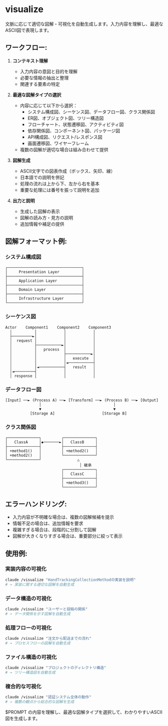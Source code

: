 # visualize

文脈に応じて適切な図解・可視化を自動生成します。入力内容を理解し、最適なASCII図で表現します。

## ワークフロー:

1. **コンテキスト理解**
   - 入力内容の意図と目的を理解
   - 必要な情報の抽出と整理
   - 関連する要素の特定

2. **最適な図解タイプの選択**
   - 内容に応じて以下から選択：
     - システム構成図、シーケンス図、データフロー図、クラス関係図
     - ER図、オブジェクト図、ツリー構造図
     - フローチャート、状態遷移図、アクティビティ図
     - 依存関係図、コンポーネント図、パッケージ図
     - API構成図、リクエスト/レスポンス図
     - 画面遷移図、ワイヤーフレーム
   - 複数の図解が適切な場合は組み合わせて提供

3. **図解生成**
   - ASCII文字での図表作成（ボックス、矢印、線）
   - 日本語での説明を併記
   - 処理の流れは上から下、左から右を基本
   - 重要な処理には番号を振って説明を追加

4. **出力と説明**
   - 生成した図解の表示
   - 図解の読み方・見方の説明
   - 追加情報や補足の提供

## 図解フォーマット例:

### システム構成図
```
┌─────────────────────────────────┐
│     Presentation Layer          │
├─────────────────────────────────┤
│     Application Layer           │
├─────────────────────────────────┤
│     Domain Layer                │
├─────────────────────────────────┤
│     Infrastructure Layer        │
└─────────────────────────────────┘
```

### シーケンス図
```
Actor    Component1    Component2    Component3
  │          │            │            │
  ├─────────►│            │            │
  │  request │            │            │
  │          ├───────────►│            │
  │          │   process  │            │
  │          │            ├───────────►│
  │          │            │   execute  │
  │          │            │◄───────────┤
  │          │◄───────────┤   result   │
  │◄─────────┤            │            │
  │ response │            │            │
```

### データフロー図
```
[Input] ──► (Process A) ──► [Transform] ──► (Process B) ──► [Output]
               │                                │
               ▼                                ▼
           [Storage A]                     [Storage B]
```

### クラス関係図
```
┌──────────────┐         ┌──────────────┐
│   ClassA     │◆───────►│   ClassB     │
├──────────────┤         ├──────────────┤
│ +method1()   │         │ +method2()   │
│ +method2()   │         └──────────────┘
└──────────────┘                △
                                 │ 継承
                         ┌──────────────┐
                         │   ClassC     │
                         ├──────────────┤
                         │ +method3()   │
                         └──────────────┘
```

## エラーハンドリング:
- 入力内容が不明確な場合は、複数の図解候補を提示
- 情報不足の場合は、追加情報を要求
- 複雑すぎる場合は、段階的に分割して図解
- 図解が大きくなりすぎる場合は、重要部分に絞って表示

## 使用例:

### 実装内容の可視化
```bash
claude /visualize "HandTrackingCollectionMethodの実装を説明"
# → 実装に関する適切な図解を自動生成
```

### データ構造の可視化
```bash
claude /visualize "ユーザーと投稿の関係"
# → データ関係を示す図解を自動生成
```

### 処理フローの可視化
```bash
claude /visualize "注文から配送までの流れ"
# → プロセスフローの図解を自動生成
```

### ファイル構造の可視化
```bash
claude /visualize "プロジェクトのディレクトリ構造"
# → ツリー構造図を自動生成
```

### 複合的な可視化
```bash
claude /visualize "認証システム全体の動作"
# → 複数の観点から総合的な図解を生成
```

$PROMPT の内容を理解し、最適な図解タイプを選択して、わかりやすいASCII図を生成します。